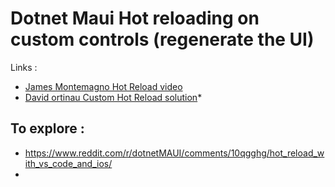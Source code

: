 # Dotnet Maui Hot reloading on custom controls (regenerate the UI)
Links :
* [James Montemagno Hot Reload video](https://www.youtube.com/watch?v=cyz_fKE5wQI)
* [David ortinau Custom Hot Reload solution](https://dev.to/davidortinau/c-ui-and-net-hot-reload-a-match-made-in-net-maui-243f)*

## To explore : 
* https://www.reddit.com/r/dotnetMAUI/comments/10qgghg/hot_reload_with_vs_code_and_ios/
* 